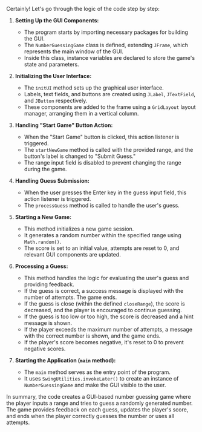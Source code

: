 Certainly! Let's go through the logic of the code step by step:

1. **Setting Up the GUI Components:**
   - The program starts by importing necessary packages for building the GUI.
   - The `NumberGuessingGame` class is defined, extending `JFrame`, which represents the main window of the GUI.
   - Inside this class, instance variables are declared to store the game's state and parameters.

2. **Initializing the User Interface:**
   - The `initUI` method sets up the graphical user interface.
   - Labels, text fields, and buttons are created using `JLabel`, `JTextField`, and `JButton` respectively.
   - These components are added to the frame using a `GridLayout` layout manager, arranging them in a vertical column.

3. **Handling "Start Game" Button Action:**
   - When the "Start Game" button is clicked, this action listener is triggered.
   - The `startNewGame` method is called with the provided range, and the button's label is changed to "Submit Guess."
   - The range input field is disabled to prevent changing the range during the game.

4. **Handling Guess Submission:**
   - When the user presses the Enter key in the guess input field, this action listener is triggered.
   - The `processGuess` method is called to handle the user's guess.

5. **Starting a New Game:**
   - This method initializes a new game session.
   - It generates a random number within the specified range using `Math.random()`.
   - The score is set to an initial value, attempts are reset to 0, and relevant GUI components are updated.
   
6. **Processing a Guess:**
   - This method handles the logic for evaluating the user's guess and providing feedback.
   - If the guess is correct, a success message is displayed with the number of attempts. The game ends.
   - If the guess is close (within the defined `closeRange`), the score is decreased, and the player is encouraged to continue guessing.
   - If the guess is too low or too high, the score is decreased and a hint message is shown.
   - If the player exceeds the maximum number of attempts, a message with the correct number is shown, and the game ends.
   - If the player's score becomes negative, it's reset to 0 to prevent negative scores.

7. **Starting the Application (`main` method):**
   - The `main` method serves as the entry point of the program.
   - It uses `SwingUtilities.invokeLater()` to create an instance of `NumberGuessingGame` and make the GUI visible to the user.

In summary, the code creates a GUI-based number guessing game where the player inputs a range and tries to guess a randomly generated number. The game provides feedback on each guess, updates the player's score, and ends when the player correctly guesses the number or uses all attempts.
